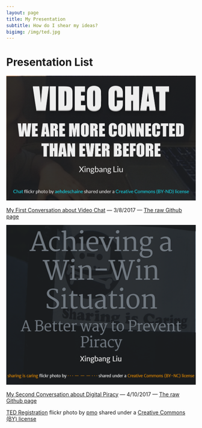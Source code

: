 ```yaml
---
layout: page
title: My Presentation
subtitle: How do I shear my ideas?
bigimg: /img/ted.jpg
---
```


# Presentation List


[![Presentation one](/img/p1.PNG "Presentation one slide")](http://cdn.rawgit.com/liux2/fs102Spring2017-presentation01-liux2/master/videoChat_2017.html "Presentation one slide")

[My First Conversation about Video Chat](http://cdn.rawgit.com/liux2/fs102Spring2017-presentation01-liux2/master/videoChat_2017.html) &mdash; 3/8/2017 &mdash; [The raw Github page](https://github.com/liux2/fs102Spring2017-presentation01-liux2)

[![Presentation two](/img/p2.PNG "Presentation two slide")](http://cdn.rawgit.com/liux2/fs102Spring2017-presentation02-liux2/master/Internet_Piracy_2017.html "Presentation two slide")

[My Second Conversation about Digital Piracy](http://cdn.rawgit.com/liux2/fs102Spring2017-presentation02-liux2/master/Internet_Piracy_2017.html) &mdash; 4/10/2017 &mdash; [The raw Github page](https://github.com/liux2/fs102Spring2017-presentation02-liux2)


<a title="TED Registration" href="https://flickr.com/photos/pmo/413424395">TED Registration</a> flickr photo by <a href="https://flickr.com/people/pmo">pmo</a> shared under a <a href="https://creativecommons.org/licenses/by/2.0/">Creative Commons (BY) license</a>
